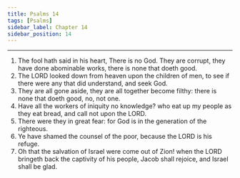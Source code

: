 ```yaml
---
title: Psalms 14
tags: [Psalms]
sidebar_label: Chapter 14
sidebar_position: 14
---
```


---
1. The fool hath said in his heart, There is no God. They are corrupt, they have done abominable works, there is none that doeth good.
2. The LORD looked down from heaven upon the children of men, to see if there were any that did understand, and seek God.
3. They are all gone aside, they are all together become filthy: there is none that doeth good, no, not one.
4. Have all the workers of iniquity no knowledge? who eat up my people as they eat bread, and call not upon the LORD.
5. There were they in great fear: for God is in the generation of the righteous.
6. Ye have shamed the counsel of the poor, because the LORD is his refuge.
7. Oh that the salvation of Israel were come out of Zion! when the LORD bringeth back the captivity of his people, Jacob shall rejoice, and Israel shall be glad.